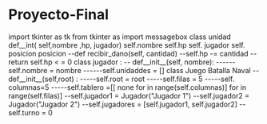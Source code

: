 # Proyecto-Final 
import tkinter as tk
from tkinter as import messagebox
class unidad
     def__int( self,nombre ,hp, jugador)
     self.nombre
     self.hp
     self. jugador
     self. posicion 
     posicion 
--def recibir_dano(self, cantidad)
--self.hp -= cantidad 
--return self.hp < = 0
class jugador :
-- def__init__(self, nombre):
------self.nombre = nombre
------self.unidaddes = []
class  Juego Batalla Naval
--def__init__(self,root) :
-----self.root = root
-----self.filas = 5
-----self. columnas=5 
-----self.tablero =[[ none for in range(self.columnas)] for in range(self.filas)]
--self.jugador1 = Jugador("Jugador 1")
--self.jugador2 = Jugador("Jugador 2")
--self.jugadores = [self.jugador1, self.jugador2] 
--self.turno = 0


